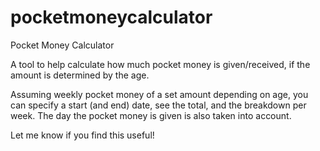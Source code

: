 # pocketmoneycalculator
Pocket Money Calculator

A tool to help calculate how much pocket money is given/received, if the amount is determined by the age.

Assuming weekly pocket money of a set amount depending on age, you can specify a start (and end) date, see the total, and the breakdown per week. The day the pocket money is given is also taken into account.

Let me know if you find this useful!

